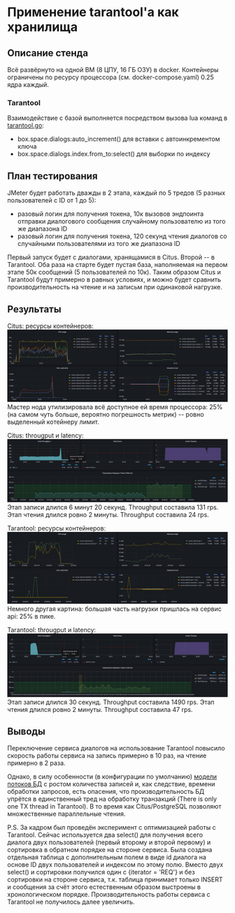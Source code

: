 # Применение tarantool'а как хранилища
## Описание стенда
Всё развёрнуто на одной ВМ (8 ЦПУ, 16 ГБ ОЗУ) в docker. Контейнеры ограничены по ресурсу процессора (см. docker-compose.yaml) 0.25 ядра каждый.

### Tarantool
Взаимодействие с базой выполняется посредством вызова lua команд в [tarantool.go](../api/tarantool.go):
- box.space.dialogs:auto_increment() для вставки с автоинкрементом ключа
- box.space.dialogs.index.from_to:select() для выборки по индексу

## План тестирования
JMeter будет работать дважды в 2 этапа, каждый по 5 тредов (5 разных пользователей c ID от 1 до 5):
- разовый логин для получения токена, 10к вызовов эндпоинта отправки диалогового сообщения случайному пользователю из того же диапазона ID
- разовый логин для получения токена, 120 секунд чтения диалогов со случайными пользователями из того же диапазона ID

Первый запуск будет с диалогами, хранящамися в Citus. Второй -- в Tarantool. Оба раза на старте будет пустая база, наполняемая на первом этапе 50к сообщений (5 пользователей по 10к). Таким образом Citus и Tarantool будут примерно в равных условиях, и можно будет сравнить производительность на чтение и на записьм при одинаковой нагрузке.

## Результаты
Citus: ресурсы контейнеров:
![citus-resources](images/homework-7/citus-resources.png)
Мастер нода утилизировала всё доступное ей время процессора: 25% (на самом чуть больше, вероятно погрешность метрик) -- ровно выделенный котейнеру лимит.

Citus: througput и latency:
![citus-results](images/homework-7/citus-results.png)
Этап записи длился 6 минут 20 секунд. Throughput составила 131 rps.
Этап чтения длился ровно 2 минуты. Throughput составила 24 rps.

Tarantool: ресурсы контейнеров:
![tarantool-resources](images/homework-7/tarantool-resources.png)
Немного другая картина: большая часть нагрузки пришлась на сервис api: 25% в пике.

Tarantool: througput и latency:
![tarantool-results](images/homework-7/tarantool-results.png)
Этап записи длился 30 секунд. Throughput составила 1490 rps.
Этап чтения длился ровно 2 минуты. Throughput составила 47 rps.

## Выводы
Переключение сервиса диалогов на использование Tarantool повысило скорость работы сервиса на запись примерно в 10 раз, на чтение примерно в 2 раза.

Однако, в силу особенности (в конфигурации по умолчанию) [модели потоков БД](https://www.tarantool.io/en/doc/latest/platform/atomic/thread_model/) с ростом количества записей и, как следствие, времени обработки запросов, есть опасения, что производительность БД упрётся в единственный тред на обработку транзакций (There is only one TX thread in Tarantool). В то время как Citus/PostgreSQL позволяют множественные параллельные чтения.

P.S. За кадром был проведён эксперимент с оптимизацией работы с Tarantool.
Сейчас используется два select() для получения всего диалога двух пользователей (первый второму и второй первому) и сортировка в обратном порядке на стороне сервиса.
Была создана отдельная таблица с дополнительным полем в виде id диалога на основе ID двух пользователей и индексом по этому полю. Вместо двух select() и сортировки получился один с {iterator = 'REQ'} и без сортировки на стороне сервиса, т.к. таблица принимает только INSERT и сообщения за счёт этого естественным образом выстроены в хронологическом порядке.
Производительность работы сервиса с Tarantool не получилось далее увеличить.
